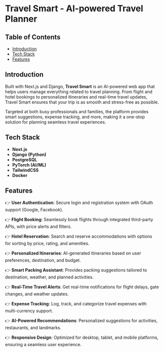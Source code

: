 # Travel Smart - AI-powered Travel Planner

## Table of Contents
- [Introduction](#introduction)
- [Tech Stack](#tech-stack)
- [Features](#features)


## Introduction

Built with Next.js and Django, **Travel Smart** is an AI-powered web app that helps users manage everything related to travel planning. From flight and hotel bookings to personalized itineraries and real-time travel updates, Travel Smart ensures that your trip is as smooth and stress-free as possible.

Targeted at both busy professionals and families, the platform provides smart suggestions, expense tracking, and more, making it a one-stop solution for planning seamless travel experiences.

## Tech Stack
- **Next.js**
- **Django (Python)**
- **PostgreSQL**
- **PyTorch (AI/ML)**
- **TailwindCSS**
- **Docker**

## Features

👉 **User Authentication**: Secure login and registration system with OAuth support (Google, Facebook).

👉 **Flight Booking**: Seamlessly book flights through integrated third-party APIs, with price alerts and filters.

👉 **Hotel Reservation**: Search and reserve accommodations with options for sorting by price, rating, and amenities.

👉 **Personalized Itineraries**: AI-generated itineraries based on user preferences, destination, and budget.

👉 **Smart Packing Assistant**: Provides packing suggestions tailored to destination, weather, and planned activities.

👉 **Real-Time Travel Alerts**: Get real-time notifications for flight delays, gate changes, and weather updates.

👉 **Expense Tracking**: Log, track, and categorize travel expenses with multi-currency support.

👉 **AI-Powered Recommendations**: Personalized suggestions for activities, restaurants, and landmarks.

👉 **Responsive Design**: Optimized for desktop, tablet, and mobile platforms, ensuring a seamless user experience.